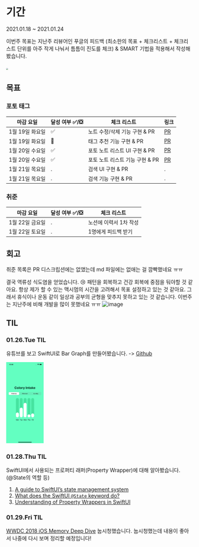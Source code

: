 # 기간
2021.01.18 ~ 2021.01.24



이번주 목표는 지난주 리뷰어인 푸글의 피드백 (최소한의 목표 + 체크리스트 + 체크리스트 단위를 아주 작게 나눠서 틈틈이 진도를 체크) &  SMART 기법을 적용해서 작성해봤습니다.

<img src="https://i.imgur.com/gtmXfHy.png" style="zoom:33%;" />

## 목표

### 포토 태그

| 마감 요일 | 달성 여부 ✅/❎ | 체크 리스트 | 링크 |
| --------- | --------- | ----------- | ----------- |
| 1월 19일 화요일 | ✅ | 노트 수정/삭제 기능 구현 & PR | [PR](https://github.com/SimLeeTag/photo-tag-iOS/pull/54) |
| 1월 19일 화요일 | 🔼 | 태그 추천 기능 구현 & PR  | [PR](https://github.com/SimLeeTag/photo-tag-iOS/pull/55) |
| 1월 20일 수요일 | ✅ | 포토 노트 리스트 UI 구현 & PR        |[PR](https://github.com/SimLeeTag/photo-tag-iOS/pull/51)        |
| 1월 20일 수요일 | ✅ | 포토 노트 리스트 기능 구현 & PR        |[PR](https://github.com/SimLeeTag/photo-tag-iOS/pull/51)        |
| 1월 21일 목요일 | . | 검색 UI 구현 & PR        |.        |
| 1월 21일 목요일 | . | 검색 기능 구현 & PR        |.        |

### 취준

| 마감 요일 | 달성 여부 ✅/❎ | 체크 리스트 |
| --------- | --------- | ----------- |
| 1월 22일 금요일 | . |   노션에 이력서 1차 작성    |
| 1월 22일 토요일 | . | 1명에게 피드백 받기   |



## 회고

취준 목록은 PR 디스크립션에는 없앴는데 md 파일에는 없애는 걸 깜빡했네요 ㅠㅠ

결국 역류성 식도염을 얻었습니다. 😢
패턴을 회복하고 건강 회복에 중점을 둬야할 것 같아요.
항상 제가 할 수 있는 맥시멈의 시간을 고려해서 목표 설정하고 있는 것 같아요.
그래서 휴식이나 운동 같이 일상과 공부의 균형을 맞추지 못하고 있는 것 같습니다.
이번주는 지난주에 비해 개발을 많이 못했네요 ㅠㅠ
<img src="https://user-images.githubusercontent.com/52783516/105634392-17faf380-5ea1-11eb-94cd-4231af30afef.png" alt="image" width="50%;" />



## TIL

### 01.26.Tue TIL

유튜브를 보고 SwiftUI로 Bar Graph를 만들어봤습니다. -> [Github](https://github.com/dev-Lena/SwiftUI/tree/main/ChartPractice)

<img src="https://github.com/dev-Lena/SwiftUI/raw/main/ChartPractice/Media/swiftui_chart_light_mode.gif" alt="img" width="20%">



### 01.28.Thu TIL

SwiftUI에서 사용되는 프로퍼티 래퍼(Property Wrapper)에 대해 알아봤습니다. (@State의 역할 등)

1. [A guide to SwiftUI’s state management system](https://www.swiftbysundell.com/articles/swiftui-state-management-guide/)
2. [What does the SwiftUI `@State` keyword do?](https://stackoverflow.com/questions/56438730/what-does-the-swiftui-state-keyword-do)
3. [Understanding of Property Wrappers in SwiftUI](https://medium.com/mindful-engineering/understanding-of-property-wrappers-in-swiftui-3789a72515c0)



### 01.29.Fri TIL

[WWDC 2018 iOS Memory Deep Dive](https://developer.apple.com/videos/play/wwdc2018/416/) 눕시청했습니다. 눕시청했는데 내용이 좋아서 나중에 다시 보며 정리할 예정입니다!